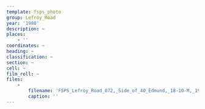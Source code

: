 ```yaml
---
template: fsps_photo
group: Lefroy_Road
year: '1980'
description: ~
places:
    - ''
coordinates: ~
heading: ~
classification: ~
section: ~
cell: ~
film_roll: ~
files:
    -
        filename: 'FSPS_Lefroy_Road_072,_Side_of_40_Edmund,_18-10-M,_1980.png'
        caption: ''
---
```

